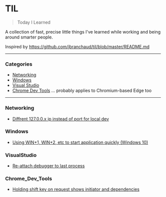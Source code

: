# TIL

> Today I Learned

A collection of fast, precise little things I've learned while working and being around smarter people.  

Inspired by https://github.com/jbranchaud/til/blob/master/README.md

---

### Categories

* [Networking](#networking)
* [Windows](#windows)
* [Visual Studio](#visualstudio)
* [Chrome Dev Tools](#Chrome_Dev_Tools) ... probably applies to Chromium-based Edge too

---

### Networking

- [Diffrent 127.0.0.x ip instead of port for local dev](networking/different_local_ip_instead_of_ports.md)

### Windows

- [Using WIN+1, WIN+2, etc to start application quickly (Windows 10)](windows/quickLaunch.md)

### VisualStudio

- [Re-attach debugger to last process](visualstudio/ReattachDebugger.md)

### Chrome_Dev_Tools

- [Holding shift key on request shows initiator and dependencies](chrome_dev_tools/highlight_initiator_and_depdencies.md)
